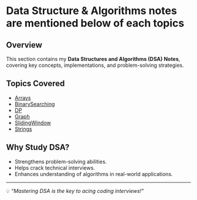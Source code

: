 # Data Structure & Algorithms notes are mentioned below of each topics
## **Overview**
This section contains my **Data Structures and Algorithms (DSA) Notes**, covering key concepts, implementations, and problem-solving strategies.

## **Topics Covered**
- [Arrays](Arrays)
- [BinarySearching](BinarySearching)
- [DP](DP)
- [Graph](Graphs)
- [SlidingWindow](SlidingWindow)
- [Strings](Strings)

## **Why Study DSA?**
- Strengthens problem-solving abilities.
- Helps crack technical interviews.
- Enhances understanding of algorithms in real-world applications.

---

💡 *“Mastering DSA is the key to acing coding interviews!”*
